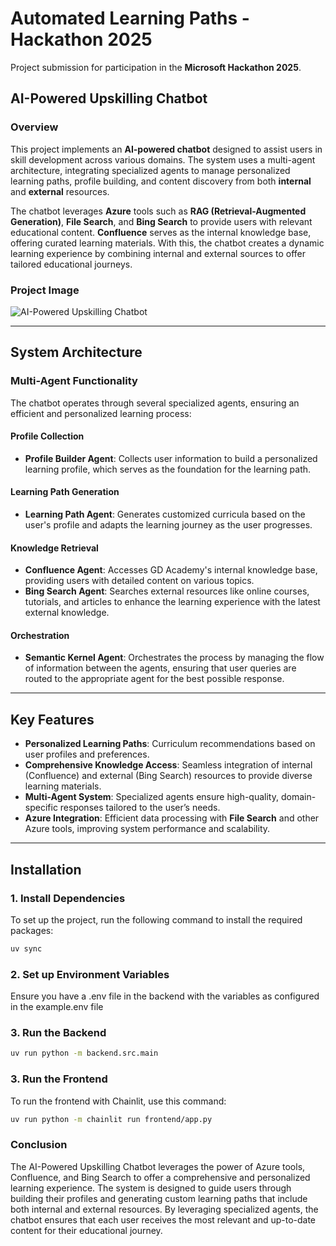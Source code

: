 # Automated Learning Paths - Hackathon 2025

Project submission for participation in the **Microsoft Hackathon 2025**.

## AI-Powered Upskilling Chatbot

### Overview
This project implements an **AI-powered chatbot** designed to assist users in skill development across various domains. The system uses a multi-agent architecture, integrating specialized agents to manage personalized learning paths, profile building, and content discovery from both **internal** and **external** resources.

The chatbot leverages **Azure** tools such as **RAG (Retrieval-Augmented Generation)**, **File Search**, and **Bing Search** to provide users with relevant educational content. **Confluence** serves as the internal knowledge base, offering curated learning materials. With this, the chatbot creates a dynamic learning experience by combining internal and external sources to offer tailored educational journeys.

### Project Image

![AI-Powered Upskilling Chatbot](./images/image.png)

---

## System Architecture

### Multi-Agent Functionality
The chatbot operates through several specialized agents, ensuring an efficient and personalized learning process:

#### **Profile Collection**
- **Profile Builder Agent**: Collects user information to build a personalized learning profile, which serves as the foundation for the learning path.

#### **Learning Path Generation**
- **Learning Path Agent**: Generates customized curricula based on the user's profile and adapts the learning journey as the user progresses.

#### **Knowledge Retrieval**
- **Confluence Agent**: Accesses GD Academy's internal knowledge base, providing users with detailed content on various topics.
- **Bing Search Agent**: Searches external resources like online courses, tutorials, and articles to enhance the learning experience with the latest external knowledge.

#### **Orchestration**
- **Semantic Kernel Agent**: Orchestrates the process by managing the flow of information between the agents, ensuring that user queries are routed to the appropriate agent for the best possible response.

---

## Key Features

- **Personalized Learning Paths**: Curriculum recommendations based on user profiles and preferences.
- **Comprehensive Knowledge Access**: Seamless integration of internal (Confluence) and external (Bing Search) resources to provide diverse learning materials.
- **Multi-Agent System**: Specialized agents ensure high-quality, domain-specific responses tailored to the user’s needs.
- **Azure Integration**: Efficient data processing with **File Search** and other Azure tools, improving system performance and scalability.

---

## Installation

### 1. **Install Dependencies**

To set up the project, run the following command to install the required packages:

```bash
uv sync
```

### 2. **Set up Environment Variables**
Ensure you have a .env file in the backend with the variables as configured in the example.env file

### 3. **Run the Backend**
 
```bash
uv run python -m backend.src.main
```

### 3. **Run the Frontend**
To run the frontend with Chainlit, use this command:
 
```bash
uv run python -m chainlit run frontend/app.py
```

### Conclusion
The AI-Powered Upskilling Chatbot leverages the power of Azure tools, Confluence, and Bing Search to offer a comprehensive and personalized learning experience. The system is designed to guide users through building their profiles and generating custom learning paths that include both internal and external resources. By leveraging specialized agents, the chatbot ensures that each user receives the most relevant and up-to-date content for their educational journey.
